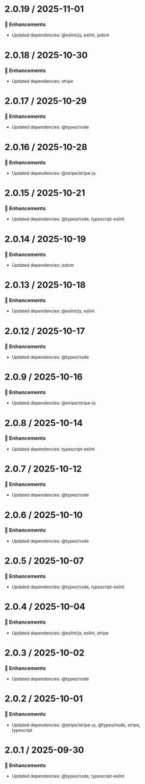 # 2.0.19 / 2025-11-01

### :tada: Enhancements
- Updated dependencies: @eslint/js, eslint, jsdom

# 2.0.18 / 2025-10-30

### :tada: Enhancements
- Updated dependencies: stripe

# 2.0.17 / 2025-10-29

### :tada: Enhancements
- Updated dependencies: @types/node

# 2.0.16 / 2025-10-28

### :tada: Enhancements
- Updated dependencies: @stripe/stripe-js

# 2.0.15 / 2025-10-21

### :tada: Enhancements
- Updated dependencies: @types/node, typescript-eslint

# 2.0.14 / 2025-10-19

### :tada: Enhancements
- Updated dependencies: jsdom

# 2.0.13 / 2025-10-18

### :tada: Enhancements
- Updated dependencies: @eslint/js, eslint

# 2.0.12 / 2025-10-17

### :tada: Enhancements
- Updated dependencies: @types/node

# 2.0.9 / 2025-10-16

### :tada: Enhancements
- Updated dependencies: @stripe/stripe-js

# 2.0.8 / 2025-10-14

### :tada: Enhancements
- Updated dependencies: typescript-eslint

# 2.0.7 / 2025-10-12

### :tada: Enhancements
- Updated dependencies: @types/node

# 2.0.6 / 2025-10-10

### :tada: Enhancements
- Updated dependencies: @types/node

# 2.0.5 / 2025-10-07

### :tada: Enhancements
- Updated dependencies: @types/node, typescript-eslint

# 2.0.4 / 2025-10-04

### :tada: Enhancements
- Updated dependencies: @eslint/js, eslint, stripe

# 2.0.3 / 2025-10-02

### :tada: Enhancements
- Updated dependencies: @types/node

# 2.0.2 / 2025-10-01

### :tada: Enhancements
- Updated dependencies: @stripe/stripe-js, @types/node, stripe, typescript

# 2.0.1 / 2025-09-30

### :tada: Enhancements
- Updated dependencies: @types/node, typescript-eslint

